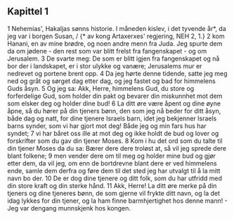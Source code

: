 ## Kapittel 1

1 Nehemias', Hakaljas sønns historie. I måneden kislev, i det tyvende år*, da jeg var i borgen Susan, / {* av kong Artaxerxes' regjering, NEH 2, 1.}
2 kom Hanani, en av mine brødre, og noen andre menn fra Juda. Jeg spurte dem da om jødene - den rest som var blitt frelst fra fangenskapet - og om Jerusalem.
3 De svarte meg: De som er blitt igjen fra fangenskapet og nå bor der i landskapet, er i stor ulykke og vanære; Jerusalems mur er nedrevet og portene brent opp.
4 Da jeg hørte denne tidende, satte jeg meg ned og gråt og sørget dag etter dag, og jeg fastet og bad for himmelens Guds åsyn.
5 Og jeg sa: Akk, Herre, himmelens Gud, du store og forferdelige Gud, som holder din pakt og bevarer din miskunnhet mot dem som elsker deg og holder dine bud!
6 La ditt øre være åpent og dine øyne åpne, så du hører på din tjeners bønn, den som jeg nå beder for ditt åsyn, både dag og natt, for dine tjenere Israels barn, idet jeg bekjenner Israels barns synder, som vi har gjort mot deg! Både jeg og min fars hus har syndet;
7 vi har båret oss ille at mot deg og ikke holdt de bud og lover og forskrifter som du gav din tjener Moses.
8 Kom i hu det ord som du talte til din tjener Moses da du sa: Bærer dere dere troløst at, så vil jeg sprede dere blant folkene;
9 men vender dere om til meg og holder mine bud og gjør etter dem, da vil jeg, om enn de bortdrevne blant dere er ved himmelens ende, samle dem derfra og føre dem til det sted jeg har utvalgt til å la mitt navn bo der.
10 De er dog dine tjenere og ditt folk, som du har utfridd med din store kraft og din sterke hånd.
11 Akk, Herre! La ditt øre merke på din tjeners og dine tjeneres bønn, de som gjerne vil frykte ditt navn, og la det idag lykkes for din tjener, og la ham finne barmhjertighet hos denne mann! - Jeg var dengang munnskjenk hos kongen.

